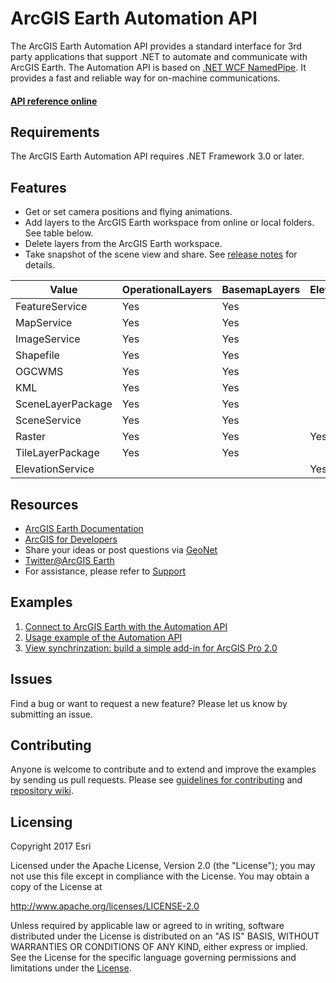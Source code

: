 # ArcGIS Earth Automation API
The ArcGIS Earth Automation API provides a standard interface for 3rd party applications that support .NET to automate and communicate with ArcGIS Earth. The Automation API is based on [.NET WCF NamedPipe](https://msdn.microsoft.com/en-us/library/system.servicemodel.netnamedpipebinding(v=vs.110).aspx). It provides a fast and reliable way for on-machine communications. 

#### [API reference online](http://doc.arcgis.com/en/arcgis-earth/automation-api/wcfnamedpipeipc.htm)


## Requirements
The ArcGIS Earth Automation API requires .NET Framework 3.0 or later.

## Features
* Get or set camera positions and flying animations. 
* Add layers to the ArcGIS Earth workspace from online or local folders. See table below.
* Delete layers from the ArcGIS Earth workspace.
* Take snapshot of the scene view and share.
See [release notes](http://doc.arcgis.com/en/arcgis-earth/automation-api/release-notes.htm) for details.

Value | OperationalLayers | BasemapLayers |ElevationLayers
----| ---- | ---- | ----
FeatureService | Yes | Yes |
MapService | Yes | Yes |
ImageService | Yes | Yes |
Shapefile | Yes | Yes |
OGCWMS | Yes | Yes |
KML | Yes | Yes |
SceneLayerPackage | Yes | Yes |
SceneService | Yes | Yes |
Raster | Yes | Yes | Yes
TileLayerPackage | Yes | Yes |
ElevationService | | | Yes

## Resources

* [ArcGIS Earth Documentation](http://doc.arcgis.com/en/arcgis-earth/)
* [ArcGIS for Developers](https://developers.arcgis.com/documentation/#extend)
* Share your ideas or post questions via [GeoNet](https://geonet.esri.com/groups/arcgis-earth)
* [Twitter@ArcGIS Earth](https://twitter.com/arcgisearth?lang=en)
* For assistance, please refer to [Support](http://support.esri.com/en/)

## Examples

1. [Connect to ArcGIS Earth with the Automation API](../../wiki/Connect-to-ArcGIS-Earth)
2. [Usage example of the Automation API](../../wiki/Usage-example-of-the-Automation-API)
3. [View synchrinzation: build a simple add-in for ArcGIS Pro 2.0](../../wiki/View-synchronization)

## Issues
Find a bug or want to request a new feature? Please let us know by submitting an issue.

## Contributing
Anyone is welcome to contribute and to extend and improve the examples by sending us pull requests. Please see [guidelines for contributing](https://github.com/esri/contributing) and [repository wiki](../../wiki).

## Licensing
Copyright 2017 Esri

Licensed under the Apache License, Version 2.0 (the "License");
you may not use this file except in compliance with the License.
You may obtain a copy of the License at

   http://www.apache.org/licenses/LICENSE-2.0

Unless required by applicable law or agreed to in writing, software
distributed under the License is distributed on an "AS IS" BASIS,
WITHOUT WARRANTIES OR CONDITIONS OF ANY KIND, either express or implied.
See the License for the specific language governing permissions and
limitations under the [License](../../blob/master/LICENSE).
